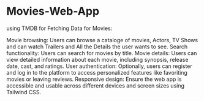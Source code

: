 # Movies-Web-App
using TMDB for Fetching Data for Movies:

Movie browsing: Users can browse a cataloge of movies, Actors, TV Shows and can watch Trailers and All the Details the user wants to see.
Search functionality: Users can search for movies by title.
Movie details: Users can view detailed information about each movie, including synopsis, release date, cast, and ratings.
User authentication: Optionally, users can register and log in to the platform to access personalized features like favoriting movies or leaving reviews.
Responsive design: Ensure the web app is accessible and usable across different devices and screen sizes using Tailwind CSS.
